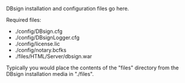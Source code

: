 DBsign installation and configuration files go here.

Required files:

* ./config/DBsign.cfg
* ./config/DBsignLogger.cfg
* ./config/license.lic
* ./config/notary.bcfks
* ./files/HTML/Server/dbsign.war

Typically you would place the contents of the "files" directory from the DBsign installation media in "./files".